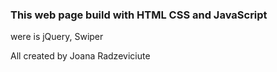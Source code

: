 <h3>This web page build with HTML CSS and JavaScript</h3>
<p>were is jQuery, Swiper</p>

<p>All created by Joana Radzeviciute</p>

